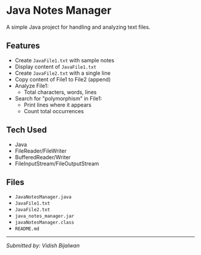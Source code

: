 # Java Notes Manager

A simple Java project for handling and analyzing text files.

## Features
- Create `JavaFile1.txt` with sample notes
- Display content of `JavaFile1.txt`
- Create `JavaFile2.txt` with a single line
- Copy content of File1 to File2 (append)
- Analyze File1:
  - Total characters, words, lines
- Search for "polymorphism" in File1:
  - Print lines where it appears
  - Count total occurrences

## Tech Used
- Java
- FileReader/FileWriter
- BufferedReader/Writer
- FileInputStream/FileOutputStream

## Files
- `JavaNotesManager.java`
- `JavaFile1.txt`
- `JavaFile2.txt`
- `java_notes_manager.jar`
- `javaNotesManager.class`
- `README.md`
---

*Submitted by: Vidish Bijalwan*
